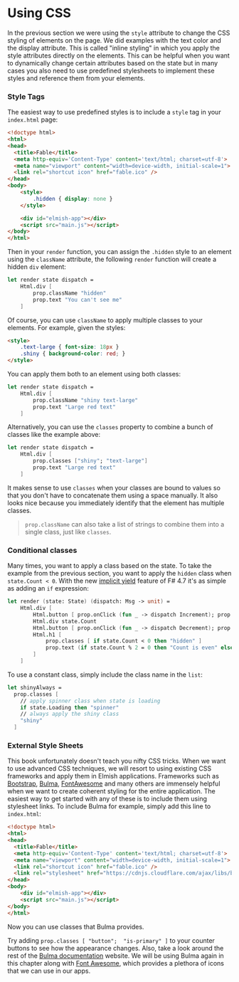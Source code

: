 # Using CSS

In the previous section we were using the `style` attribute to change the CSS styling of elements on the page. We did examples with the text color and the display attribute. This is called "inline styling" in which you apply the style attributes directly on the elements. This can be helpful when you want to dynamically change certain attributes based on the state but in many cases you also need to use predefined stylesheets to implement these styles and reference them from your elements.

### Style Tags

The easiest way to use predefined styles is to include a `style` tag in your `index.html` page:
```html {highlight: [10, 11, 12]}
<!doctype html>
<html>
<head>
  <title>Fable</title>
  <meta http-equiv='Content-Type' content='text/html; charset=utf-8'>
  <meta name="viewport" content="width=device-width, initial-scale=1">
  <link rel="shortcut icon" href="fable.ico" />
</head>
<body>
    <style>
        .hidden { display: none }
    </style>

    <div id="elmish-app"></div>
    <script src="main.js"></script>
</body>
</html>
```
Then in your `render` function, you can assign the `.hidden` style to an element using the `className` attribute, the following `render` function will create a hidden `div` element:
```fsharp
let render state dispatch =
    Html.div [
        prop.className "hidden"
        prop.text "You can't see me"
    ]
```
Of course, you can use `className` to apply multiple classes to your elements. For example, given the styles:
```html
<style>
    .text-large { font-size: 18px }
    .shiny { background-color: red; }
</style>
```
You can apply them both to an element using both classes:
```fsharp
let render state dispatch =
    Html.div [
        prop.className "shiny text-large"
        prop.text "Large red text"
    ]
```
Alternatively, you can use the `classes` property to combine a bunch of classes like the example above:
```fsharp
let render state dispatch =
    Html.div [
        prop.classes ["shiny"; "text-large"]
        prop.text "Large red text"
    ]
```
It makes sense to use `classes` when your classes are bound to values so that you don't have to concatenate them using a space manually. It also looks nice because you immediately identify that the element has multiple classes.

> `prop.className` can also take a list of strings to combine them into a single class, just like `classes`.

### Conditional classes
Many times, you want to apply a class based on the state. To take the example from the previous section, you want to apply the `hidden` class when `state.Count < 0`. With the new [implicit yield](https://docs.microsoft.com/en-us/dotnet/fsharp/whats-new/fsharp-47#implicit-yields) feature of F# 4.7
it's as simple as adding an `if` expression:
```fsharp {highlight: [7]}
let render (state: State) (dispatch: Msg -> unit) =
    Html.div [
        Html.button [ prop.onClick (fun _ -> dispatch Increment); prop.text "+" ]
        Html.div state.Count
        Html.button [ prop.onClick (fun _ -> dispatch Decrement); prop.text "-" ]
        Html.h1 [
            prop.classes [ if state.Count < 0 then "hidden" ]
            prop.text (if state.Count % 2 = 0 then "Count is even" else "Count is odd")
        ]
    ]
```
To use a constant class, simply include the class name in the `list`:
```fsharp
let shinyAlways =
  prop.classes [
    // apply spinner class when state is loading
    if state.Loading then "spinner"
    // always apply the shiny class
    "shiny"
  ]
```

### External Style Sheets

This book unfortunately doesn't teach you nifty CSS tricks. When we want to use advanced CSS techniques, we will resort to using existing CSS frameworks and apply them in Elmish applications. Frameworks such as [Bootstrap](https://getbootstrap.com/docs/3.4/), [Bulma](https://bulma.io/), [FontAwesome](https://fontawesome.com/) and many others are immensely helpful when we want to create coherent styling for the entire application. The easiest way to get started with any of these is to include them using stylesheet links. To include Bulma for example, simply add this line to `index.html`:
```html {highlight: [8]}
<!doctype html>
<html>
<head>
  <title>Fable</title>
  <meta http-equiv='Content-Type' content='text/html; charset=utf-8'>
  <meta name="viewport" content="width=device-width, initial-scale=1">
  <link rel="shortcut icon" href="fable.ico" />
  <link rel="stylesheet" href="https://cdnjs.cloudflare.com/ajax/libs/bulma/0.7.4/css/bulma.css" />
</head>
<body>
    <div id="elmish-app"></div>
    <script src="main.js"></script>
</body>
</html>
```
Now you can use classes that Bulma provides.

Try adding `prop.classes [ "button";  "is-primary" ]` to your counter buttons to see how the appearance changes. Also, take a look around the rest of the [Bulma documentation](https://bulma.io/documentation/) website. We will be using Bulma again in this chapter along with [Font Awesome](https://fontawesome.com/), which provides a plethora of icons that we can use in our apps.
